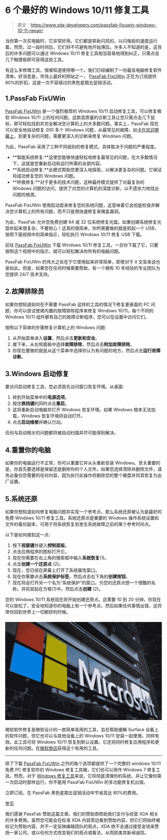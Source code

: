 # 6 个最好的 Windows 10/11 修复工具

> 原文：<https://www.xda-developers.com/passfab-fixuwin-windows-10-11-repair/>

当你第一次买电脑时，它非常好用。它们都是崭新闪亮的，以闪电般的速度运行着。然而，过一段时间后，它们将不可避免地开始滞后。许多人不知道的是，这背后的许多问题可以通过 Windows 10/11 修复工具相当容易地得到纠正，只需点击几下触摸板即可获得这些工具。

有这么多修理工具，很难知道使用哪一个。我们已经编制了一份最佳电脑修复软件清单。好消息是，市场上最好的网站之一， [PassFab FixUWin](https://www.passfab.com/black-friday-sales-2022.html?linksource=footerbanner20221116) 正在为订阅提供 80%的折扣，这是一次不容错过的黑色星期五促销活动。

## 1.PassFab FixUWin

[PassFab FixUWin](https://www.passfab.com/products/fix-windows.html) 是一个强烈推荐的 Windows 10/11 启动修复工具，可以修复微软 Windows 10/11 上的任何问题。这款高质量的诊断工具让您只需点击几下鼠标，即可轻松找到并完全解决您计算机上的大多数问题。事实上，PassFab 现在可以安全地自动修复 200 多个 Windows 问题，从最常见的故障，如[卡在欢迎屏幕上](https://www.passfab.com/windows-repair/how-to-fix-windows-10-stuck-on-welcome-screen.html)，到更复杂的问题，需要更深入的诊断来修复 Windows 问题。

为此，PassFab 采用了三种不同级别的修复模式，具体取决于问题的严重程度。

*   **智能系统修复:**这使您能够快速轻松地修复最常见的问题，在大多数情况下，这就是您重新启动和运行所需的全部内容。
*   **系统启动修复:**此模式帮助您更深入地探索，以解决更复杂的问题。它保证将成功修复您的 Windows 问题。
*   **终极修复:**对于更多的技术问题，这种最终模式提供了对最复杂的 Windows 问题的访问，提供了对您的计算机的深度诊断，以不遗余力地找出问题的根源。

PassFab FixUWin 使用启动盘来修复您的系统问题，这意味着它会彻底检查并解决您计算机上的所有问题，而不只是用快速修复来掩盖漏洞。

为此，PassFab 允许您免费创建 64 或 32 位系统修复光盘。如果创建系统修复光盘听起来很复杂，不要担心！这真的很简单，你所需要做的就是抓起一个 USB，按照下面视频中的简单指示，轻松执行 Windows 10/11 修复 USB 下载。

前往 [PassFab FixUWin](https://www.passfab.com/products/fix-windows.html) 下载 Windows 10/11 修复工具。一旦你下载了它，只要按照这个视频中的指示，就可以轻松解决你所有的电脑问题。

PassFab FixUWin 的伟大之处在于它使用起来非常简单，即使对于 it 文盲来说也是如此。但是，如果您在任何时候需要帮助，有一个拥有 10 年经验的专业团队为您提供 24/7 技术支持。

## 2.故障排除员

如果你想知道如何在不需要 PassFab 这样的工具的情况下修复更表面的 PC 问题，你可以尝试使用内置的故障排除程序来修复 Windows 10/11。每个不同的 Windows 10/11 组件都有自己的故障诊断程序，您可以在设置中访问它们。

按照以下简单的步骤修复计算机上的 Windows 问题:

1.  从开始菜单进入**设置**，然后点击**更新和安全**。
2.  接下来，从左侧面板中选择**故障排除**，然后点击**附加故障排除**。
3.  你现在要做的就是从这个菜单中选择你认为有问题的地方，然后点击**运行故障诊断**。

## 3.Windows 启动修复

要访问启动修复工具，您必须首先访问窗口恢复环境。从桌面:

1.  转到开始菜单中的**电源选项**。
2.  按住**换挡键**的同时点击**重启**。
3.  这将重新启动电脑并打开 Windows 恢复环境。如果 Windows 根本无法加载，Windows 恢复环境将自动打开。
4.  点击**启动维修**并确认行动。

任何与启动相关的问题都将被自动扫描并尽可能得到解决。

## 4.重置你的电脑

如果你的电脑运行不正常，你可以重置它并从头重新安装 Windows。至关重要的是，你首先要选择是保留还是删除你的个人文件。如果您选择清除并删除文件，请务必备份您需要的任何内容，因为执行此操作将删除您的整个硬盘并将其恢复为出厂设置。

## 5.系统还原

如果你想知道如何修复电脑问题并实现一个参考点，那么系统还原被认为是最好的免费 Windows 10/11 修复工具。系统还原点是重要的 Windows 操作系统设置和文件的备份副本，可用于将系统恢复到发生系统故障之前的某个参考时间点。

以下是如何做到这一点:

1.  按下**视窗键**并键入**控制面板**。
2.  点击应用程序的图标打开它。
3.  现在你需要在右上角的搜索框中输入**系统恢复**(1)。
4.  点击**创建一个还原点** (2)。
5.  现在，您已经在屏幕上打开了系统属性窗口。
6.  现在你需要点击**系统保护标签**，然后点击右下角的**创建按钮**。
7.  现在将会打开另一个名为“系统保护”的窗口。为您的还原点想一个很酷的名称，并将其贴在方框(1)中。然后点击**创建** (2)。

您的 Windows 10/11 系统现在将开始创建还原点。这需要 10 到 20 分钟。你现在可以放松了，安全地知道你的电脑上有一个参考点，然后如果任何事情出错，这将带你回到世界上一切都好的时候。

### ![Microsoft build](img/08290148fce5d78b00239e5ede9aa969.png)

微软软件修复是微软设计的一款简单易用的工具，旨在帮助缓解 Surface 设备上的软件问题，但它也可以与其他设备上的 Windows 10/11 安装一起使用，同样有效。此工具可将 Windows 10/11 恢复到默认设置。它还将同时修复应用程序和更新的任何问题。在[微软商店](https://apps.microsoft.com/store/detail/software-repair-tool/9P6VK40286PQ?hl=en-us&gl=us)获得这个有用的工具。

* * *

除了下载 [PassFab FixUWin](https://www.passfab.com/products/fix-windows.html) 之外的每个选项都提供了一个完整的 windows 10/11 免费 PC 修复软件的 Windows 修复工具箱，它们也可以用作 Windows 7 修复工具。然而，对于 [Windows 修复工具](https://www.passfab.com/windows-repair/the-best-windows-11-repair-tool.html)来说，它将彻底清理你的系统，并让它像你第一次启动时那样运行，你不能用 PassFab FixUWin 的多功能修复机出错。

立即订阅，在 PassFab 黑色星期五促销活动中节省高达 80%的费用。

[参见](https://www.passfab.com/black-friday-sales-2022.html?linksource=footerbanner20221116#p2)

我们感谢 PassFab 赞助这篇文章。我们的赞助商帮助我们支付与经营 XDA 相关的许多费用。虽然您可能会在标准 XDA 内容旁边看到赞助内容，但它们将始终被标记为赞助内容，并不一定反映编辑团队的观点。XDA 绝不会通过接受金钱来赞扬一家公司，或以任何方式改变我们的观点或看法，从而损害其新闻诚信。